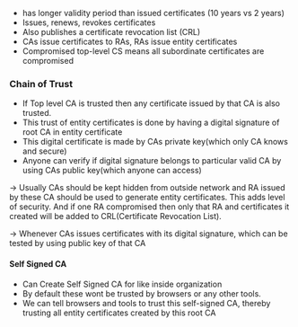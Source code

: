 - has longer validity period than issued certificates (10 years vs 2 years)
- Issues, renews, revokes certificates
- Also publishes a certificate revocation list (CRL)
- CAs issue certificates to RAs, RAs issue entity certificates
- Compromised top-level CS means all subordinate certificates are compromised

### Chain of Trust

- If Top level CA is trusted then any certificate issued by that CA is also trusted.
- This trust of entity certificates is done by having a digital signature of root CA in entity certificate
- This digital certificate is made by CAs private key(which only CA knows and secure)
- Anyone can verify if digital signature belongs to particular valid CA by using CAs public key(which anyone can access)

-> Usually CAs should be kept hidden from outside network and RA issued by these CA should be used to generate entity certificates. This adds level of security. And if one RA compromised then only that RA and certificates it created will be added to CRL(Certificate Revocation List).

-> Whenever CAs issues certificates with its digital signature, which can be tested by using public key of that CA

#### Self Signed CA
- Can Create Self Signed CA for like inside organization
- By default these wont be trusted by browsers or any other tools.
- We can tell browsers and tools to trust this self-signed CA, thereby trusting all entity certificates created by this root CA